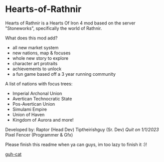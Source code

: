 # Hearts-of-Rathnir

Hearts of Rathnir is a Hearts Of Iron 4 mod based on the server "Stoneworks", specifically the world of Rathnir.

What does this mod add?
- all new market system
- new nations, map & focuses
- whole new story to explore
- character art protraits
- achievements to unlock
- a fun game based off a 3 year running community

A list of nations with focus trees:

- Imperial Archonal Union
- Avertican Technocratic State
- Pos-Avertican Union
- Simulami Empire 
- Union of Haven
- Kingdom of Aurora
and more!



Developed by:
Raptor (Head Dev)
Tiptheirishguy (Sr. Dev) *Quit on 1/1/2023*
Pixel Fencer (Programmer & Gfx)

Please finish this readme when ya can guys, im too lazy to finish it :)!

[guh-cat](https://user-images.githubusercontent.com/87377957/210516085-a7557f7a-5e31-4a4a-8cf5-13012d6a3079.gif)
